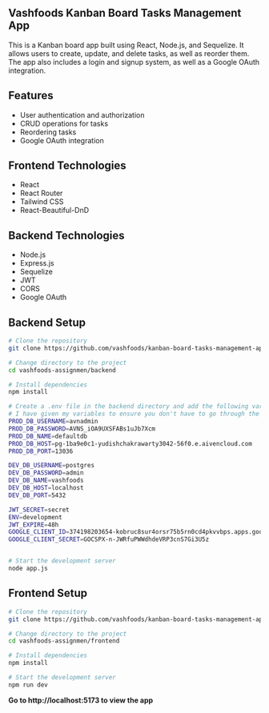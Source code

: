 ## Vashfoods Kanban Board Tasks Management App

This is a Kanban board app built using React, Node.js, and Sequelize. It allows users to create, update, and delete tasks, as well as reorder them. The app also includes a login and signup system, as well as a Google OAuth integration.

## Features

- User authentication and authorization
- CRUD operations for tasks
- Reordering tasks
- Google OAuth integration

## Frontend Technologies

- React
- React Router
- Tailwind CSS
- React-Beautiful-DnD

## Backend Technologies

- Node.js
- Express.js
- Sequelize
- JWT
- CORS
- Google OAuth

## Backend Setup

```bash
# Clone the repository
git clone https://github.com/vashfoods/kanban-board-tasks-management-app.git

# Change directory to the project
cd vashfoods-assignmen/backend

# Install dependencies
npm install

# Create a .env file in the backend directory and add the following variables:
# I have given my variables to ensure you don't have to go through the hassle of creating accounts
PROD_DB_USERNAME=avnadmin
PROD_DB_PASSWORD=AVNS_iOA9UXSFABs1uJb7Xcm
PROD_DB_NAME=defaultdb
PROD_DB_HOST=pg-1ba9e0c1-yudishchakrawarty3042-56f0.e.aivencloud.com
PROD_DB_PORT=13036

DEV_DB_USERNAME=postgres
DEV_DB_PASSWORD=admin
DEV_DB_NAME=vashfoods
DEV_DB_HOST=localhost
DEV_DB_PORT=5432

JWT_SECRET=secret
ENV=development
JWT_EXPIRE=48h
GOOGLE_CLIENT_ID=374198203654-kobruc8sur4orsr75b5rn0cd4pkvvbps.apps.googleusercontent.com
GOOGLE_CLIENT_SECRET=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


# Start the development server
node app.js
```

## Frontend Setup

```bash
# Clone the repository
git clone https://github.com/vashfoods/kanban-board-tasks-management-app.git

# Change directory to the project
cd vashfoods-assignmen/frontend

# Install dependencies
npm install

# Start the development server
npm run dev
```

**Go to http://localhost:5173 to view the app**
